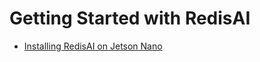# Getting Started with RedisAI


- [ Installing RedisAI on Jetson Nano](https://github.com/collabnix/redisplanet/blob/master/enterprise/modules/redisai/install/README.md)
